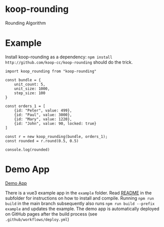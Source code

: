 # koop-rounding
Rounding Algorithm

# Example

Install koop-rounding as a dependency: `npm install http://github.com/koop-cc/koop-rounding` should do the trick.

```
import koop_rounding from "koop-rounding"

const bundle = {
    unit_count: 5,
    unit_size: 1000,
    step_size: 100
}
  
const orders_1 = [
    {id: "Peter", value: 499}, 
    {id: "Paul", value: 3000}, 
    {id: "Mary", value: 1220}, 
    {id: "John", value: 90, locked: true}
]

const r = new koop_rounding(bundle, orders_1);
const rounded = r.round(0.5, 0.5)

console.log(rounded)
```


# Demo App

[Demo App](//koop-cc.github.io/koop-rounding)

There is a vue3 example app in the `example` folder. Read [README](/koop-cc/koop-rounding/tree/main/example/README.md) in the subfolder for instructions on how to install and compile. Running `npm run build` in the main branch subsequently also runs `npm run build --prefix example` and updates the example. The demo app is automatically deployed on GitHub pages after the build process (see `.github/workflows/deploy.yml`)